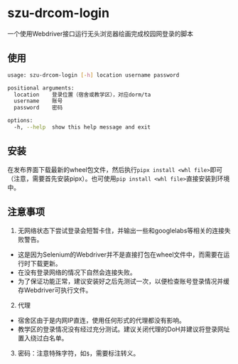 # szu-drcom-login

一个使用Webdriver接口运行无头浏览器绘画完成校园网登录的脚本

## 使用

```bash
usage: szu-drcom-login [-h] location username password

positional arguments:
  location    登录位置（宿舍或教学区），对应dorm/ta
  username    账号
  password    密码

options:
  -h, --help  show this help message and exit
```

## 安装

在发布界面下载最新的wheel包文件，然后执行`pipx install <whl file>`即可（注意，需要首先安装pipx）。也可使用`pip install <whl file>`直接安装到环境中。

## 注意事项

1. 无网络状态下尝试登录会短暂卡住，并输出一些和googlelabs等相关的连接失败警告。
  - 这是因为Selenium的Webdriver并不是直接打包在wheel文件中，而需要在运行时下载更新。
  - 在没有登录网络的情况下自然会连接失败。
  - 为了保证功能正常，建议安装好之后先测试一次，以便检查账号登录情况并缓存Webdriver可执行文件。
2. 代理
  - 宿舍区由于是内网IP直连，使用任何形式的代理都没有影响。
  - 教学区的登录情况没有经过充分测试。建议关闭代理的DoH并建议将登录网址置入绕过白名单。
3. 密码：注意特殊字符，如`$`，需要标注转义。